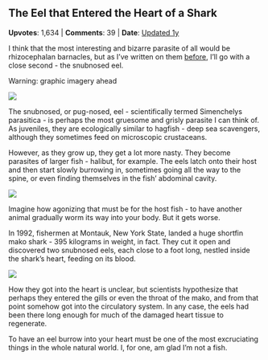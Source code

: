 ## The Eel that Entered the Heart of a Shark
    
**Upvotes**: 1,634 | **Comments**: 39 | **Date**: [Updated 1y](https://www.quora.com/What-are-some-of-the-most-interesting-parasites/answer/Gary-Meaney)

I think that the most interesting and bizarre parasite of all would be rhizocephalan barnacles, but as I’ve written on them [before](https://www.quora.com/Whats-the-oddest-lifeform-ever-discovered/answer/Gary-Meaney "www.quora.com"), I’ll go with a close second - the snubnosed eel.

Warning: graphic imagery ahead

![](https://qph.fs.quoracdn.net/main-qimg-434aee4304d0ab6fc2336e17278ee320-lq)

The snubnosed, or pug-nosed, eel - scientifically termed Simenchelys parasitica \- is perhaps the most gruesome and grisly parasite I can think of. As juveniles, they are ecologically similar to hagfish - deep sea scavengers, although they sometimes feed on microscopic crustaceans.

However, as they grow up, they get a lot more nasty. They become parasites of larger fish - halibut, for example. The eels latch onto their host and then start slowly burrowing in, sometimes going all the way to the spine, or even finding themselves in the fish’ abdominal cavity.

![](https://qph.fs.quoracdn.net/main-qimg-f9fc58c9fc61142e7196677dcc6d86ab-lq)

Imagine how agonizing that must be for the host fish - to have another animal gradually worm its way into your body. But it gets worse.

In 1992, fishermen at Montauk, New York State, landed a huge shortfin mako shark - 395 kilograms in weight, in fact. They cut it open and discovered two snubnosed eels, each close to a foot long, nestled inside the shark’s heart, feeding on its blood.

![](https://qph.fs.quoracdn.net/main-qimg-577dafc688989e5e5f4468208ebf204a-pjlq)

How they got into the heart is unclear, but scientists hypothesize that perhaps they entered the gills or even the throat of the mako, and from that point somehow got into the circulatory system. In any case, the eels had been there long enough for much of the damaged heart tissue to regenerate.

To have an eel burrow into your heart must be one of the most excruciating things in the whole natural world. I, for one, am glad I’m not a fish.

